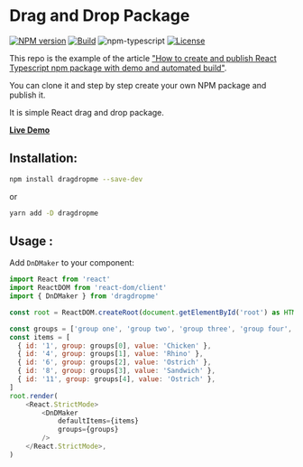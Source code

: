 # Drag and Drop Package

[![NPM version][npm-image]][npm-url]
[![Build][github-build]][github-build-url]
![npm-typescript]
[![License][github-license]][github-license-url]

This repo is the example of the article ["How to create and publish React Typescript npm package with demo and automated build"](https://medium.com/@igaponov/how-to-create-and-publish-react-typescript-npm-package-with-demo-and-automated-build-80c40ec28aca).

You can clone it and step by step create your own NPM package and publish it.

It is simple React drag and drop package.

[**Live Demo**](https://rasoul678.github.io/dragdrop/)

## Installation:

```bash
npm install dragdropme --save-dev
```

or

```bash
yarn add -D dragdropme
```

## Usage :

Add `DnDMaker` to your component:

```js
import React from 'react'
import ReactDOM from 'react-dom/client'
import { DnDMaker } from 'dragdropme'

const root = ReactDOM.createRoot(document.getElementById('root') as HTMLElement)

const groups = ['group one', 'group two', 'group three', 'group four', 'group five']
const items = [
  { id: '1', group: groups[0], value: 'Chicken' },
  { id: '4', group: groups[1], value: 'Rhino' },
  { id: '6', group: groups[2], value: 'Ostrich' },
  { id: '8', group: groups[3], value: 'Sandwich' },
  { id: '11', group: groups[4], value: 'Ostrich' },
]
root.render(
    <React.StrictMode>
        <DnDMaker
            defaultItems={items}
            groups={groups}
        />
    </React.StrictMode>,
)

```

[npm-url]: https://www.npmjs.com/package/dragdropme
[npm-image]: https://img.shields.io/npm/v/dragdropme
[github-license]: https://img.shields.io/github/license/Rasoul678/dragdropme
[github-license-url]: https://github.com/Rasoul678/dragdropme/blob/master/LICENSE
[github-build]: https://github.com/Rasoul678/dragdropme/actions/workflows/publish.yml/badge.svg
[github-build-url]: https://github.com/Rasoul678/dragdropme/actions/workflows/publish.yml
[npm-typescript]: https://img.shields.io/npm/types/dragdropme
